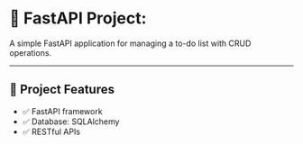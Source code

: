 # 🚀 FastAPI Project:

A simple FastAPI application for managing a to-do list with CRUD operations.

---

## 📁 Project Features

- ✅ FastAPI framework
- ✅ Database: SQLAlchemy
- ✅ RESTful APIs
